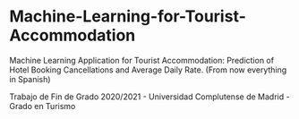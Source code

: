 # Machine-Learning-for-Tourist-Accommodation
Machine Learning Application for Tourist Accommodation: Prediction of Hotel Booking Cancellations and Average Daily Rate. (From now everything in Spanish)

Trabajo de Fin de Grado 2020/2021 - Universidad Complutense de Madrid - Grado en Turismo
